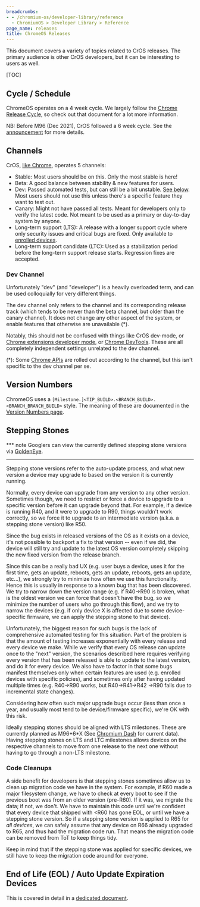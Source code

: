 ```yaml
---
breadcrumbs:
- - /chromium-os/developer-library/reference
  - ChromiumOS > Developer Library > Reference
page_name: releases
title: ChromeOS Releases
---
```


This document covers a variety of topics related to CrOS releases.
The primary audience is other CrOS developers, but it can be interesting to
users as well.

[TOC]

## Cycle / Schedule

ChromeOS operates on a 4 week cycle.
We largely follow the [Chrome Release
Cycle](https://chromium.googlesource.com/chromium/src/+/HEAD/docs/process/release_cycle.md),
so check out that document for a lot more information.

NB: Before M96 (Dec 2021), CrOS followed a 6 week cycle.
See the [announcement](https://blog.chromium.org/2021/06/changes-to-chrome-oss-release-cycle.html)
for more details.

## Channels

CrOS, [like Chrome](https://www.chromium.org/getting-involved/dev-channel/),
operates 5 channels:

*   Stable: Most users should be on this.  Only the most stable is here!
*   Beta: A good balance between stability & new features for users.
*   Dev: Passed automated tests, but can still be a bit unstable.
    [See below](#dev-channel).  Most users should not use this unless there's
    a specific feature they want to test out.
*   Canary: Might not have passed all tests.  Meant for developers only to
    verify the latest code.  Not meant to be used as a primary or day-to-day
    system by anyone.
*   Long-term support (LTS): A release with a longer support cycle where
    only security issues and critical bugs are fixed.  Only available to
    [enrolled devices](https://support.google.com/chrome/a/answer/1360534).
*   Long-term support candidate (LTC): Used as a stabilization period before
    the long-term support release starts. Regression fixes are accepted.

### Dev Channel

Unfortunately "dev" (and "developer") is a heavily overloaded term, and can be
used colloquially for very different things.

The dev channel only refers to the channel and its corresponding release track
(which tends to be newer than the beta channel, but older than the canary
channel).  It does not change any other aspect of the system, or enable features
that otherwise are unavailable (*).

Notably, this should not be confused with things like CrOS dev-mode, or
[Chrome extensions developer mode](https://developer.chrome.com/docs/extensions/mv3/faq/#faq-dev-01),
or [Chrome DevTools](https://developer.chrome.com/docs/devtools/).
These are all completely independent settings unrelated to the dev channel.

(*): Some [Chrome APIs](https://developer.chrome.com/docs/extensions/reference/)
are rolled out according to the channel, but this isn't specific to the dev
channel per se.

## Version Numbers

ChromeOS uses a `[Milestone.]<TIP_BUILD>.<BRANCH_BUILD>.<BRANCH_BRANCH_BUILD>`
style.  The meaning of these are documented in the
[Version Numbers page](https://www.chromium.org/developers/version-numbers/#chromium-os).

## Stepping Stones

*** note
Googlers can view the currently defined stepping stone versions via
[GoldenEye](http://cros-goldeneye/chromeos/console/listSteppingStone).
***

Stepping stone versions refer to the auto-update process, and what new version
a device may upgrade to based on the version it is currently running.

Normally, every device can upgrade from any version to any other version.
Sometimes though, we need to restrict or force a device to upgrade to a specific
version before it can upgrade beyond that.
For example, if a device is running R40, and it were to upgrade to R90, things
wouldn't work correctly, so we force it to upgrade to an intermediate version
(a.k.a. a stepping stone version) like R50.

Since the bug exists in released versions of the OS as it exists on a device,
it's not possible to backport a fix to that version -- even if we did, the
device will still try and update to the latest OS version completely skipping
the new fixed version from the release branch.

Since this can be a really bad UX (e.g. user buys a device, uses it for the
first time, gets an update, reboots, gets an update, reboots, gets an update,
etc...), we strongly try to minimize how often we use this functionality.
Hence this is usually in response to a known bug that has been discovered.
We try to narrow down the version range (e.g. if R40->R90 is broken, what is
the oldest version we can force that doesn't have the bug, so we minimize the
number of users who go through this flow), and we try to narrow the devices
(e.g. if only device X is affected due to some device-specific firmware, we
can apply the stepping stone to that device).

Unfortunately, the biggest reason for such bugs is the lack of comprehensive
automated testing for this situation.
Part of the problem is that the amount of testing increases exponentially with
every release and every device we make.
While we verify that every OS release can update once to the "next" version, the
scenarios described here requires verifying every version that has been released
is able to update to the latest version, and do it for every device.
We also have to factor in that some bugs manifest themselves only when certain
features are used (e.g. enrolled devices with specific policies), and sometimes
only after having updated multiple times (e.g. R40->R90 works, but R40->R41->R42
->R90 fails due to incremental state changes).

Considering how often such major upgrade bugs occur (less than once a year, and
usually most tend to be device/firmware specific), we're OK with this risk.

Ideally stepping stones should be aligned with LTS milestones. These are
currently planned as M96+6*X (See [Chromium Dash] for current data). Having
stepping stones on LTS and LTC milestones allows devices on the respective
channels to move from one release to the next one without having to go through
a non-LTS milestone.

[Chromium Dash]: https://chromiumdash.appspot.com/schedule

### Code Cleanups

A side benefit for developers is that stepping stones sometimes allow us to
clean up migration code we have in the system.
For example, if R60 made a major filesystem change, we have to check at every
boot to see if the previous boot was from an older version (pre-R60).
If it was, we migrate the data; if not, we don't.
We have to maintain this code until we're confident that every device that
shipped with <R60 has gone EOL, or until we have a stepping stone version.
So if a stepping stone version is applied to R65 for *all devices*, we can
safely assume that any device on R66 already upgraded to R65, and thus had
the migration code run.
That means the migration code can be removed from ToT to keep things tidy.

Keep in mind that if the stepping stone was applied for specific devices,
we still have to keep the migration code around for everyone.

## End of Life (EOL) / Auto Update Expiration Devices

This is covered in detail in a [dedicated document](./eol_aue_process.md).

